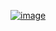 [![image](https://github.com/user-attachments/assets/0bb025ba-2eae-4880-bec5-3dff284b8174)](https://www.acmicpc.net/problem/11724)
